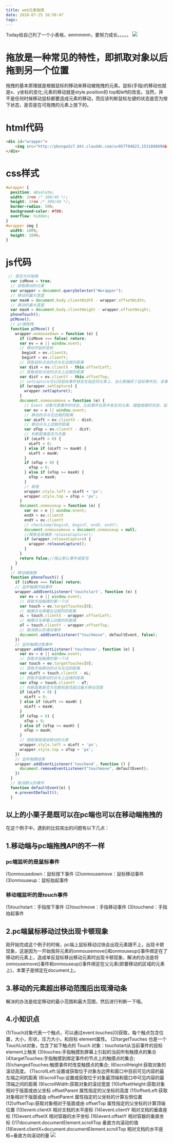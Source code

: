 ```yaml
---
title: web元素拖拽
date: 2018-07-25 16:58:47
tags:
---
```

Today给自己列了一个小表格，emmmmm，要努力成长。。。。。
![](http://pbzngw3z7.bkt.clouddn.com/%E6%B5%B7%E8%B4%BC%E7%8E%8B.jpg)
<!-- more -->
# 拖放是一种常见的特性，即抓取对象以后拖到另一个位置
拖拽的基本原理就是根据鼠标的移动来移动被拖拽的元素。鼠标(手指)的移动也就是x、y坐标的变化;元素的移动就是style.position的 top和left的改变。当然，并不是任何时候移动鼠标都要造成元素的移动，而应该判断鼠标左键的状态是否为按下状态，是否是在可拖拽的元素上按下的。
# html代码
```html
<div id="wrapper">
    <img src="http://pbzngw3z7.bkt.clouddn.com/u=957704823,1531888896&fm=27&gp=0.jpg">
</div>
```
# css样式
```css
#wrapper {
  position: absolute;
  width: 2rem /* 300/40 */;
  height: 2rem /* 300/40 */;
  border-radius: 50%;
  background-color: #f00;
  overflow: hidden;
}
#wrapper img {
  width: 100%;
  height: 100%;
}
```
# js代码
```js
 // 是否允许拖拽
  var isMove = true;
  // 获取移动的元素
  var wrapper = document.querySelector("#wrapper");
  // 移动的最大宽度
  var maxW = document.body.clientWidth - wrapper.offsetWidth;
  // 移动的最大高度
  var maxH = document.body.clientHeight - wrapper.offsetHeight;
  phoneTouch();
  pCMove();
  // pc端拖拽
  function pCMove() {
    wrapper.onmousedown = function (e) {
      if (isMove === false) return;
      var ev = e || window.event;
      // 移动开始的坐标
       beginX = ev.clientX;
       beginY = ev.clientY;
      // 获取鼠标点击的点与左边框的距离
      var disX = ev.clientX - this.offsetLeft;
      // 获取鼠标点击的点与上边框的距离
      var disY = ev.clientY - this.offsetTop;
      // setCapture可以将鼠标事件锁定在指定的元素上，当元素捕获了鼠标事件后，该事件只能作用在当前元素上
      if (wrapper.setCapture) {
        wrapper.setCapture();
      }
      document.onmousemove = function (e) {
        // Event 对象代表事件的状态，比如事件在其中发生的元素、键盘按键的状态、鼠标的位置、鼠标按钮的状态。
        var ev = e || window.event;
        // 移动的点与左边框的距离
        var oLeft = ev.clientX - disX;
        // 移动点与上边框的距离
        var oTop = ev.clientY - disY;
        // 判断距离是否为负数
        if (oLeft < 0) {
          oLeft = 0;
        } else if (oLeft >= maxW) {
          oLeft = maxW;
        }
        if (oTop < 0) {
          oTop = 0;
        } else if (oTop >= maxH) {
          oTop = maxH;
        }
        // 赋值
        wrapper.style.left = oLeft + 'px';
        wrapper.style.top = oTop + 'px';
      }
      document.onmouseup = function (e) {
        var ev = e || window.event;
        endX = ev.clientX
        endY = ev.clientY
        // checkJump(beginX, beginY, endX, endY);
        document.onmousemove = document.onmouseup = null;
        //释放全局捕获 releaseCapture();
        if (wrapper.releaseCapture) {
          wrapper.releaseCapture();
        }
      }
      return false;//阻止默认事件或冒泡
    }
  }
  // 移动端拖拽
  function phoneTouch() {
    if (isMove === false) return;
    // 监听触摸开始事件
    wrapper.addEventListener('touchstart', function (e) {
      var ev = e || window.event;
      // 获取手指触摸的第一个点
      var touch = ev.targetTouches[0];
      // 触摸点与屏幕左边框的的距离
      oL = touch.clientX - wrapper.offsetLeft;
      // 触摸点与屏幕上边框的的距离
      oT = touch.clientY - wrapper.offsetTop;
      // 取消默认的滑动事件
      document.addEventListener("touchmove", defaultEvent, false);
    })
    // 监听触摸过程事件
    wrapper.addEventListener('touchmove', function (e) {
      var ev = e || window.event;
      // 获取手指触摸的第一个点
      var touch = ev.targetTouches[0];
      // 获取手指移动的点与左边的距离
      var oLeft = touch.clientX - oL;
      // 获取手指移动的点与上边缘的距离
      var oTop = touch.clientY - oT;
      // 判断距离是否为负数和是否超过最大移动范围
      if (oLeft < 0) {
        oLeft = 0;
      } else if (oLeft >= maxW) {
        oLeft = maxW;
      }
      if (oTop < 0) {
        oTop = 0;
      } else if (oTop >= maxH) {
        oTop = maxH;
      }
      // 把距离赋值给移动的元素
      wrapper.style.left = oLeft + 'px';
      wrapper.style.top = oTop + 'px';
    })
    // 监听触摸结束
    wrapper.addEventListener('touchend', function () {
      document.removeEventListener("touchmove", defaultEvent);
    })
  }
  // 取消默认的事件
  function defaultEvent(e) {
    e.preventDefault();
  }
  ```
## 以上的小栗子是既可以在pc端也可以在移动端拖拽的
在这个例子中，遇到的比较突出的问题有以下几点：
## 1.移动端与pc端拖拽API的不一样
### pc端监听的是鼠标事件
(1)onmousedown：鼠标按下事件
(2)onmousemove：鼠标移动事件
(3)onmouseup：鼠标抬起事件
### 移动端监听的是touch事件
(1)touchstart：手指按下事件
(2)touchmove：手指移动事件
(3)touchend：手指抬起事件
## 2.pc端鼠标移动过快出现卡顿现象
刚开始完成这个例子的时候，pc端上鼠标移动过快会出现元素跟不上，出现卡顿现象，这是因为一开始我将元素的onmousemove()和onmouseup()事件绑定在了移动的元素上，造成单反鼠标移出移动元素时出现卡顿现象，解决的办法是将onmousemove()事件和onmouseup()事件绑定在父元素(即要移动的区域的元素上)，本栗子是绑定在document上。
## 3.移动的元素超出移动范围后出现滑动条
解决的办法是给定移动的最小范围和最大范围，然后进行判断一下哦。
## 4.小知识点
(1)Touch对象代表一个触点，可以通过event.touches[0]获取，每个触点包含位置，大小，形状，压力大小，和目标 element属性。
(2)targetTouches
也是一个TouchList对象，包含了如下触点的 Touch 对象：touchstart从当前事件的目标element上触发
(3)touches:手指触摸到屏幕上引起的当前所有触摸点的集合
(4)targetTouches:手指触摸到绑定事件的节点上的触摸点的集合;
(5)changedTouches:触摸事件时改变触摸点的集合;
(6)scrollHeight:获取对象的滚动高度。
(7)scrollLeft:设置或获取位于对象左边界和窗口中目前可见内容的最左端之间的距离
(8)scrollTop:设置或获取位于对象最顶端和窗口中可见内容的最顶端之间的距离
(9)scrollWidth:获取对象的滚动宽度
(10)offsetHeight:获取对象相对于版面或由父坐标 offsetParent 属性指定的父坐标的高度
(11)offsetLeft:获取对象相对于版面或由 offsetParent 属性指定的父坐标的计算左侧位置
(12)offsetTop:获取对象相对于版面或由 offsetTop 属性指定的父坐标的计算顶端位置
(13)event.clientX 相对文档的水平座标
(14)event.clientY 相对文档的垂直座标
(15)event.offsetX 相对容器的水平坐标
(16)event.offsetY 相对容器的垂直坐标
()17document.documentElement.scrollTop 垂直方向滚动的值
(18)event.clientX+document.documentElement.scrollTop 相对文档的水平座标+垂直方向滚动的量
![](http://pbzngw3z7.bkt.clouddn.com/client.gif)
